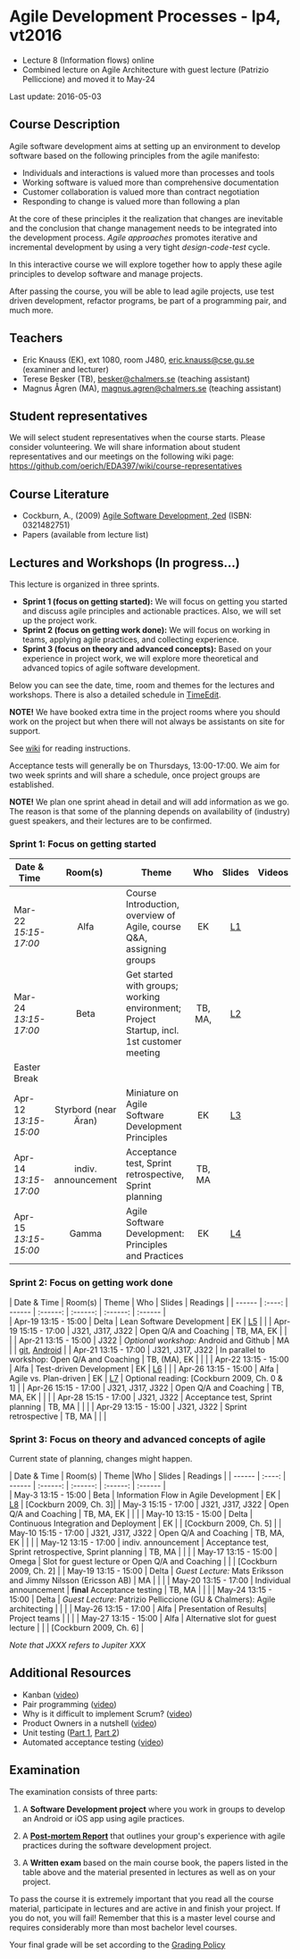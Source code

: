 # Agile Development Processes - lp4, vt2016

- Lecture 8 (Information flows) online
- Combined lecture on Agile Architecture with guest lecture (Patrizio Pelliccione) and moved it to May-24

Last update: 2016-05-03

## Course Description
Agile software development aims at setting up an environment to develop software based on the following principles from the agile manifesto:

- Individuals and interactions is valued more than processes and tools
- Working software is valued more than comprehensive documentation
- Customer collaboration is valued more than contract negotiation
- Responding to change is valued more than following a plan

At the core of these principles it the realization that changes are inevitable and the conclusion that change management needs to be integrated into the development process. *Agile approaches* promotes iterative and incremental development by using a very tight *design-code-test* cycle.

In this interactive course we will explore together how to apply these agile principles to develop software and manage projects.

After passing the course, you will be able to lead agile projects, use test driven development, refactor programs, be part of a programming pair, and much more.

## Teachers

- Eric Knauss (EK), ext 1080, room J480, eric.knauss@cse.gu.se (examiner and lecturer)
- Terese Besker (TB), besker@chalmers.se (teaching assistant)
- Magnus Ågren (MA), magnus.agren@chalmers.se (teaching assistant)

## Student representatives

We will select student representatives when the course starts. Please consider volunteering. We will share information about student representatives and our meetings on the following wiki page:
https://github.com/oerich/EDA397/wiki/course-representatives

## Course Literature

- Cockburn, A., (2009) [Agile Software Development, 2ed](http://www.amazon.com/Agile-Software-Development-Cooperative-Game/dp/0321482751/ref=sr_1_3?ie=UTF8&qid=1300358686&sr=8-3) (ISBN: 0321482751)
- Papers (available from lecture list)

## Lectures and Workshops (In progress…)

This lecture is organized in three sprints.

- **Sprint 1 (focus on getting started):** We will focus on getting you started and discuss agile principles and actionable practices. Also, we will set up the project work.
- **Sprint 2 (focus on getting work done):** We will focus on working in teams, applying agile practices, and collecting experience.
- **Sprint 3 (focus on theory and advanced concepts):** Based on your experience in project work, we will explore more theoretical and advanced topics of agile software development.

Below you can see the date, time, room and themes for the lectures and workshops. There is also a detailed schedule in [TimeEdit].

**NOTE!** We have booked extra time in the project rooms where you should work on the project but when there will not always be assistants on site for support.

See [wiki](https://github.com/oerich/EDA397/wiki/Reading-Instructions) for reading instructions.

Acceptance tests will generally be on Thursdays, 13:00-17:00. We aim for two week sprints and will share a schedule, once project groups are established.

**NOTE!** We plan one sprint ahead in detail and will add information as we go. The reason is that some of the planning depends on availability of (industry) guest speakers, and their lectures are to be confirmed.

### Sprint 1: Focus on getting started

| Date & Time | Room(s) | Theme |Who | Slides | Videos | Readings |
|  ------	| :----:	| ------	| :------: | :------: | :------: | :------ |  
| Mar-22 *15:15-17:00* | Alfa | Course Introduction, overview of Agile, course Q&A, assigning groups | EK | [L1] | | [Cockburn2009, Ch. 4], [Cohen04] |  
| Mar-24 *13:15-17:00* | Beta | Get started with groups; working environment; Project Startup, incl. 1st customer meeting | TB, MA, | [L2] | | [Android][get started Android], [AndroidExamples] |
| Easter Break | |  | | | | | |
| Apr-12 *13:15-15:00* | Styrbord (near Äran) | Miniature on Agile Software Development Principles | EK | [L3] | | [Cockburn 2009, Appendix A] |
| Apr-14 *13:15-17:00* | indiv. announcement | Acceptance test, Sprint retrospective, Sprint planning | TB, MA |  | | |
| Apr-15 *13:15-15:00* | Gamma |  Agile Software Development: Principles and Practices | EK | [L4] | | [Schwaber95], [Scrum guide] |


### Sprint 2: Focus on getting work done

| Date & Time | Room(s) | Theme | Who | Slides | Readings |
|  ------	| :----:	| ------	| :------: | :------: | :------: | :------ |  
| Apr-19 13:15 - 15:00 | Delta | Lean Software Development | EK | [L5] | |
| Apr-19 15:15 - 17:00 | J321, J317, J322 | Open Q/A and Coaching | TB, MA, EK | | |
| Apr-21 13:15 - 15:00 | J322 | *Optional workshop:* Android and Github | MA | | [git][get started git], [Android][get started Android] |
| Apr-21 13:15 - 17:00 | J321, J317, J322 | In parallel to workshop: Open Q/A and Coaching | TB, (MA), EK | | |
| Apr-22 13:15 - 15:00 | Alfa | Test-driven Development | EK | [L6] | |
| Apr-26 13:15 - 15:00 | Alfa | Agile vs. Plan-driven | EK | [L7] | Optional reading: [Cockburn 2009, Ch. 0 & 1] |
| Apr-26 15:15 - 17:00 | J321, J317, J322 | Open Q/A and Coaching | TB, MA, EK | | |
| Apr-28 15:15 - 17:00 | J321, J322 | Acceptance test, Sprint planning | TB, MA | | |
| Apr-29 13:15 - 15:00 | J321, J322 | Sprint retrospective | TB, MA | | |

### Sprint 3: Focus on theory and advanced concepts of agile

Current state of planning, changes might happen.

| Date & Time | Room(s) | Theme |Who | Slides | Readings |
|  ------	| :----:	| ------	| :------: | :------: | :------: | :------ |  
| May-3 13:15 - 15:00 | Beta | Information Flow in Agile Development | EK | [L8] | [Cockburn 2009, Ch. 3]|
| May-3 15:15 - 17:00 | J321, J317, J322 | Open Q/A and Coaching | TB, MA, EK | | |
| May-10 13:15 - 15:00 | Delta | Continuous Integration and Deployment | EK  | | [Cockburn 2009, Ch. 5] |
| May-10 15:15 - 17:00 | J321, J317, J322 | Open Q/A and Coaching | TB, MA, EK | | |
| May-12 13:15 - 17:00 | indiv. announcement | Acceptance test, Sprint retrospective, Sprint planning | TB, MA | |  |
| May-17 13:15 - 15:00 | Omega | Slot for guest lecture or Open Q/A and Coaching |   |  | [Cockburn 2009, Ch. 2] |
| May-19 13:15 - 15:00 | Delta | *Guest Lecture:* Mats Eriksson and Jimmy Nilsson  (Ericsson AB) | MA | | |
| May-20 13:15 - 17:00 | Individual announcement | **final** Acceptance testing | TB, MA | | |
| May-24 13:15 - 15:00 | Delta | *Guest Lecture*: Patrizio Pelliccione (GU & Chalmers): Agile architecting | |  |
| May-26 13:15 - 17:00 | Alfa | Presentation of Results| Project teams | | |
| May-27 13:15 - 15:00 | Alfa | Alternative slot for guest lecture |  | | [Cockburn 2009, Ch. 6] |


*Note that JXXX refers to Jupiter XXX*

[TimeEdit]: https://se.timeedit.net/web/chalmers/db1/public/ri15YXQ2708Z59Qv3X0036Q6y6Y000965Y61Y5gQ7075763Z7.html
[AndroidExamples]: https://github.com/oerich/AndroidExamples
[get started Android]: https://github.com/oerich/EDA397/wiki/Getting-Started:-Android
[get started git]: https://github.com/oerich/EDA397/wiki/Getting-Started:-Git
[Cohen04]: https://github.com/oerich/EDA397/blob/master/Papers/cohen_2004_intro_to_agile_methods.pdf?raw=true
[Schwaber95]: https://github.com/oerich/EDA397/blob/master/Papers/schwaber_1995_scrum_dev_process.pdf?raw=true
[Scrum guide]: http://scrumguides.org/scrum-guide.html

[L1]: https://github.com/oerich/EDA397/blob/master/Slides/l1.pdf?raw=true
[L2]: https://github.com/oerich/EDA397/blob/master/Slides/l2.pdf?raw=true
[L3]: https://github.com/oerich/EDA397/blob/master/Slides/l3.pdf?raw=true
[L3t]: https://github.com/oerich/EDA397/blob/master/Slides/l3t.pdf?raw=true
[L4]: https://github.com/oerich/EDA397/blob/master/Slides/l4.pdf?raw=true
[L5]: https://github.com/oerich/EDA397/blob/master/Slides/l5.pdf?raw=true
[L6]: https://github.com/oerich/EDA397/blob/master/Slides/l6.pdf?raw=true
[L7]: https://github.com/oerich/EDA397/blob/master/Slides/l7.pdf?raw=true
[L8]: https://github.com/oerich/EDA397/blob/master/Slides/l8.pdf?raw=true
[L9]: https://github.com/oerich/EDA397/blob/master/Slides/l9.pdf?raw=true
[L10]: https://github.com/oerich/EDA397/blob/master/Slides/l10.pdf?raw=true
[product-vision]: https://github.com/oerich/EDA397/blob/master/Slides/product-vision.pdf?raw=true
[ScalingAgile]: https://github.com/oerich/EDA397/blob/master/Slides/Luvoe-ScalingAgile.pdf
[exam-discussion]: https://github.com/oerich/EDA397/blob/master/Exams/exam-examples-2014.pdf?raw=true

[V11]: https://s3-eu-west-1.amazonaws.com/course-mats/EDA397/eda397_1_1.mp4
[V12]: https://s3-eu-west-1.amazonaws.com/course-mats/EDA397/eda397_1_2.mp4
[V13]: https://s3-eu-west-1.amazonaws.com/course-mats/EDA397/eda397_1_3.mp4
[V21]: https://s3-eu-west-1.amazonaws.com/course-mats/EDA397/eda397_2_1.mp4
[V22]: https://s3-eu-west-1.amazonaws.com/course-mats/EDA397/eda397_2_2.mp4
[V31]: https://s3-eu-west-1.amazonaws.com/course-mats/EDA397/eda397_3_1.mp4
[V32]: https://s3-eu-west-1.amazonaws.com/course-mats/EDA397/eda397_3_2.mp4
[V41]: https://s3-eu-west-1.amazonaws.com/course-mats/EDA397/eda397_4_1.mov

[PV]: https://s3-eu-west-1.amazonaws.com/course-mats/EDA397/Project.mp4
[PD]: https://github.com/morganericsson/EDA397/wiki/Project-Description

[QA1]: https://s3-eu-west-1.amazonaws.com/course-mats/EDA397/QA1.mp3
[QA2]: https://s3-eu-west-1.amazonaws.com/course-mats/EDA397/QA2.mp3
[QA3]: https://s3-eu-west-1.amazonaws.com/course-mats/EDA397/QA3.mp3

[G11]: https://s3-eu-west-1.amazonaws.com/course-mats/EDA397/spotify1.mp4
[G12]: https://s3-eu-west-1.amazonaws.com/course-mats/EDA397/spotify2.mp4
[G21]: https://s3-eu-west-1.amazonaws.com/course-mats/EDA397/op1.mp4
[G22]: https://s3-eu-west-1.amazonaws.com/course-mats/EDA397/op2.mp4

## Additional Resources

- Kanban ([video](http://vimeo.com/16918747))
- Pair programming ([video](http://vimeo.com/7814261))
- Why is it difficult to implement Scrum? ([video](http://vimeo.com/7849448))
- Product Owners in a nutshell ([video](http://www.youtube.com/watch?v=502ILHjX9EE))
- Unit testing ([Part 1](https://s3-eu-west-1.amazonaws.com/course-mats/DAT255/ut1.mp4), [Part 2](https://s3-eu-west-1.amazonaws.com/course-mats/DAT255/ut2.mp4))
- Automated acceptance testing ([video](http://www.youtube.com/watch?v=m-HudsS0c7Q))

## Examination
The examination consists of three parts:

1. A **Software Development project** where you work in groups to develop an Android or iOS app using agile practices.

2. A  **[Post-mortem Report][PMR]** that outlines your group's experience with agile practices during the software development project.

3. A **Written exam**  based on the main course book, the papers listed in the table above and the material presented in lectures as well as on your project.

To pass the course it is extremely important that you read all the course material, participate in lectures and are active in and finish your project. If you do not, you will fail! Remember that this is a master level course and requires considerably more than most bachelor level courses.

Your final grade will be set according to the [Grading Policy][GP]

[GP]: https://github.com/oerich/EDA397/wiki/Grading-Policy
[PMR]: https://github.com/oerich/EDA397/wiki/Post-mortem-Report
[AT]: https://github.com/oerich/EDA397/wiki/Acceptance-Tests
